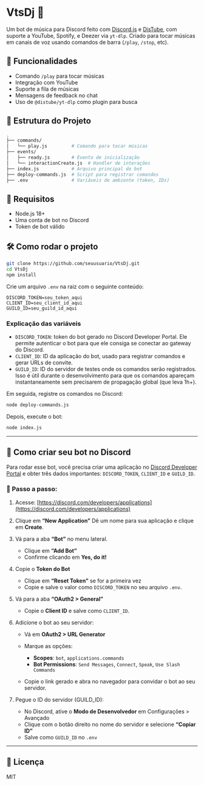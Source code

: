 # VtsDj 🎷

Um bot de música para Discord feito com [Discord.js](https://discord.js.org) e [DisTube](https://distube.js.org), com suporte a YouTube, Spotify, e Deezer via `yt-dlp`. Criado para tocar músicas em canais de voz usando comandos de barra (`/play`, `/stop`, etc).

## 🚀 Funcionalidades

* Comando `/play` para tocar músicas
* Integração com YouTube
* Suporte a fila de músicas
* Mensagens de feedback no chat
* Uso de `@distube/yt-dlp` como plugin para busca

## 📁 Estrutura do Projeto

```bash
.
├── commands/
│   └── play.js         # Comando para tocar músicas
├── events/
│   ├── ready.js        # Evento de inicialização
│   └── interactionCreate.js  # Handler de interações
├── index.js            # Arquivo principal do bot
├── deploy-commands.js  # Script para registrar comandos
├── .env                # Variáveis de ambiente (token, IDs)
```

## 🔧 Requisitos

* Node.js 18+
* Uma conta de bot no Discord
* Token de bot válido

## 🛠️ Como rodar o projeto

```bash
git clone https://github.com/seuusuario/VtsDj.git
cd VtsDj
npm install
```

Crie um arquivo `.env` na raiz com o seguinte conteúdo:

```env
DISCORD_TOKEN=seu_token_aqui
CLIENT_ID=seu_client_id_aqui
GUILD_ID=seu_guild_id_aqui
```

### Explicação das variáveis

* `DISCORD_TOKEN`: token do bot gerado no Discord Developer Portal. Ele permite autenticar o bot para que ele consiga se conectar ao gateway do Discord.
* `CLIENT_ID`: ID da aplicação do bot, usado para registrar comandos e gerar URLs de convite.
* `GUILD_ID`: ID do servidor de testes onde os comandos serão registrados. Isso é útil durante o desenvolvimento para que os comandos apareçam instantaneamente sem precisarem de propagação global (que leva 1h+).

Em seguida, registre os comandos no Discord:

```bash
node deploy-commands.js
```

Depois, execute o bot:

```bash
node index.js
```

---

## 🤖 Como criar seu bot no Discord

Para rodar esse bot, você precisa criar uma aplicação no [Discord Developer Portal](https://discord.com/developers/applications) e obter três dados importantes: `DISCORD_TOKEN`, `CLIENT_ID` e `GUILD_ID`.

### 🔧 Passo a passo:

1. Acesse: [https://discord.com/developers/applications](https://discord.com/developers/applications)
2. Clique em **“New Application”**
   Dê um nome para sua aplicação e clique em **Create**.
3. Vá para a aba **“Bot”** no menu lateral.

   * Clique em **“Add Bot”**
   * Confirme clicando em **Yes, do it!**
4. Copie o **Token do Bot**

   * Clique em **“Reset Token”** se for a primeira vez
   * Copie e salve o valor como `DISCORD_TOKEN` no seu arquivo `.env`.
5. Vá para a aba **“OAuth2 > General”**

   * Copie o **Client ID** e salve como `CLIENT_ID`.
6. Adicione o bot ao seu servidor:

   * Vá em **OAuth2 > URL Generator**
   * Marque as opções:

     * **Scopes**: `bot`, `applications.commands`
     * **Bot Permissions**: `Send Messages`, `Connect`, `Speak`, `Use Slash Commands`
   * Copie o link gerado e abra no navegador para convidar o bot ao seu servidor.
7. Pegue o ID do servidor (GUILD\_ID):

   * No Discord, ative o **Modo de Desenvolvedor** em Configurações > Avançado
   * Clique com o botão direito no nome do servidor e selecione **“Copiar ID”**
   * Salve como `GUILD_ID` no `.env`

---

## 📄 Licença

MIT
